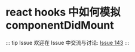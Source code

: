 # react hooks 中如何模拟 componentDidMount



::: tip Issue 
 欢迎在 Issue 中交流与讨论: [Issue 143](https://github.com/shfshanyue/Daily-Question/issues/143) 
:::

